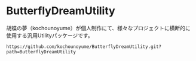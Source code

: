 # ButterflyDreamUtility
 胡蝶の夢（kochounoyume）が個人制作にて、様々なプロジェクトに横断的に使用する汎用Utilityパッケージです。

 `https://github.com/kochounoyume/ButterflyDreamUtility.git?path=ButterflyDreamUtility`
